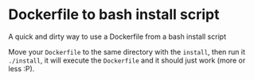 # Dockerfile to bash install script

A quick and dirty way to use a Dockerfile from a bash install script

Move your `Dockerfile` to the same directory with the `install`, then run it `./install`, it will execute the `Dockerfile` and it should just work (more or less :P).
